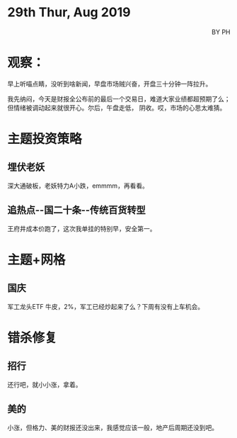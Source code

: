 # 29th Thur, Aug 2019 
<p align = 'right'>BY PH </p>

# 观察：
早上听喵点睛，没听到啥新闻，早盘市场贼兴奋，开盘三十分钟一阵拉升。

我先纳闷，今天是财报全公布前的最后一个交易日，难道大家业绩都超预期了么；但情绪被调动起来就很开心。尔后，午盘走低， 阴收。哎，市场的心思太难猜。

# 主题投资策略
## 埋伏老妖
深大通破板，老妖特力A小跌，emmmm，再看看。

## 追热点--国二十条--传统百货转型
王府井成本价跑了，这次我单挂的特别早，安全第一。

# 主题+网格
## 国庆
军工龙头ETF 牛皮，2%，军工已经炒起来了么？下周有没有上车机会。

# 错杀修复
## 招行
还行吧，就小小涨，拿着。
## 美的
小涨，但格力、美的财报还没出来，我感觉应该一般，地产后周期还没到吧。
